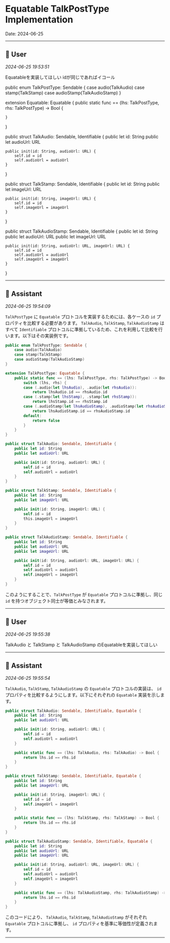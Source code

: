 # Equatable TalkPostType Implementation

Date: 2024-06-25

---

## 👤 User
*2024-06-25 19:53:51*

Equatableを実装してほしい idが同じであればイコール

public enum TalkPostType: Sendable {
    case audio(TalkAudio)
    case stamp(TalkStamp)
    case audioStamp(TalkAudioStamp)
}

extension Equatable: Equatable {
    public static func == (lhs: TalkPostType, rhs: TalkPostType) -&gt; Bool {
        
    }
}

public struct TalkAudio: Sendable, Identifiable {
    public let id: String
    public let audioUrl: URL

    public init(id: String, audioUrl: URL) {
        self.id = id
        self.audioUrl = audioUrl
    }
}

public struct TalkStamp: Sendable, Identifiable {
    public let id: String
    public let imageUrl: URL

    public init(id: String, imageUrl: URL) {
        self.id = id
        self.imageUrl = imageUrl
    }
}

public struct TalkAudioStamp: Sendable, Identifiable {
    public let id: String
    public let audioUrl: URL
    public let imageUrl: URL

    public init(id: String, audioUrl: URL, imageUrl: URL) {
        self.id = id
        self.audioUrl = audioUrl
        self.imageUrl = imageUrl
    }
}

---

## 🤖 Assistant
*2024-06-25 19:54:09*

`TalkPostType` に `Equatable` プロトコルを実装するためには、各ケースの `id` プロパティを比較する必要があります。 `TalkAudio`, `TalkStamp`, `TalkAudioStamp` はすべて `Identifiable` プロトコルに準拠しているため、これを利用して比較を行います。以下はその実装例です。

```swift
public enum TalkPostType: Sendable {
    case audio(TalkAudio)
    case stamp(TalkStamp)
    case audioStamp(TalkAudioStamp)
}

extension TalkPostType: Equatable {
    public static func == (lhs: TalkPostType, rhs: TalkPostType) -> Bool {
        switch (lhs, rhs) {
        case (.audio(let lhsAudio), .audio(let rhsAudio)):
            return lhsAudio.id == rhsAudio.id
        case (.stamp(let lhsStamp), .stamp(let rhsStamp)):
            return lhsStamp.id == rhsStamp.id
        case (.audioStamp(let lhsAudioStamp), .audioStamp(let rhsAudioStamp)):
            return lhsAudioStamp.id == rhsAudioStamp.id
        default:
            return false
        }
    }
}

public struct TalkAudio: Sendable, Identifiable {
    public let id: String
    public let audioUrl: URL

    public init(id: String, audioUrl: URL) {
        self.id = id
        self.audioUrl = audioUrl
    }
}

public struct TalkStamp: Sendable, Identifiable {
    public let id: String
    public let imageUrl: URL

    public init(id: String, imageUrl: URL) {
        self.id = id
        this.imageUrl = imageUrl
    }
}

public struct TalkAudioStamp: Sendable, Identifiable {
    public let id: String
    public let audioUrl: URL
    public let imageUrl: URL

    public init(id: String, audioUrl: URL, imageUrl: URL) {
        self.id = id
        self.audioUrl = audioUrl
        self.imageUrl = imageUrl
    }
}
```

このようにすることで、`TalkPostType` が `Equatable` プロトコルに準拠し、同じ `id` を持つオブジェクト同士が等価とみなされます。

---

## 👤 User
*2024-06-25 19:55:38*

TalkAudio と TalkStamp と TalkAudioStamp のEquatableを実装してほしい

---

## 🤖 Assistant
*2024-06-25 19:55:54*

`TalkAudio`, `TalkStamp`, `TalkAudioStamp` の `Equatable` プロトコルの実装は、 `id` プロパティを比較するようにします。以下にそれぞれの `Equatable` 実装を示します。

```swift
public struct TalkAudio: Sendable, Identifiable, Equatable {
    public let id: String
    public let audioUrl: URL

    public init(id: String, audioUrl: URL) {
        self.id = id
        self.audioUrl = audioUrl
    }

    public static func == (lhs: TalkAudio, rhs: TalkAudio) -> Bool {
        return lhs.id == rhs.id
    }
}

public struct TalkStamp: Sendable, Identifiable, Equatable {
    public let id: String
    public let imageUrl: URL

    public init(id: String, imageUrl: URL) {
        self.id = id
        self.imageUrl = imageUrl
    }

    public static func == (lhs: TalkStamp, rhs: TalkStamp) -> Bool {
        return lhs.id == rhs.id
    }
}

public struct TalkAudioStamp: Sendable, Identifiable, Equatable {
    public let id: String
    public let audioUrl: URL
    public let imageUrl: URL

    public init(id: String, audioUrl: URL, imageUrl: URL) {
        self.id = id
        self.audioUrl = audioUrl
        self.imageUrl = imageUrl
    }

    public static func == (lhs: TalkAudioStamp, rhs: TalkAudioStamp) -> Bool {
        return lhs.id == rhs.id
    }
}
```

このコードにより、 `TalkAudio`, `TalkStamp`, `TalkAudioStamp` がそれぞれ `Equatable` プロトコルに準拠し、 `id` プロパティを基準に等価性が定義されます。

---
